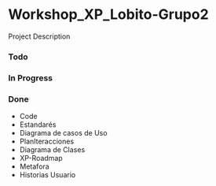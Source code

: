 # Workshop_XP_Lobito-Grupo2

Project Description

### Todo


### In Progress


### Done

- Code  
- Estandarés  
- Diagrama de casos de Uso  
- PlanIteracciones  
- Diagrama de Clases  
- XP-Roadmap  
- Metafora  
- Historias Usuario  


